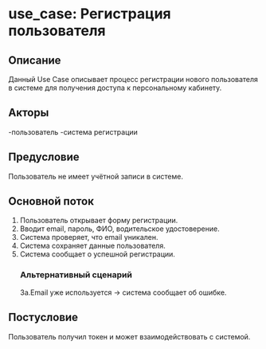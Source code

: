 # use_case: **Регистрация пользователя**

## Описание 
Данный Use Case описывает процесс регистрации нового пользователя в системе для получения доступа к персональному кабинету.
## Акторы
-пользователь
-система регистрации

## Предусловие
Пользователь не имеет учётной записи в системе.

## Основной поток
1. Пользователь открывает форму регистрации.
2. Вводит email, пароль, ФИО, водительское удостоверение.
3. Система проверяет, что email уникален.
4. Система сохраняет данные пользователя.
5. Система сообщает о успешной регистрации.
    ### Альтернативный сценарий	
    3a.Email уже используется → система сообщает об ошибке.

## Постусловие
Пользователь получил токен и может взаимодействовать с системой. 
